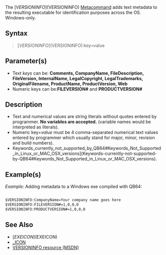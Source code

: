 The [$VERSIONINFO]($VERSIONINFO) [Metacommand](Metacommand) adds text metadata to the resulting executable for identification purposes across the OS. Windows-only.

## Syntax

>  [$VERSIONINFO]($VERSIONINFO):key=value

## Parameter(s)

* Text *keys* can be: **Comments, CompanyName, FileDescription, FileVersion, InternalName, LegalCopyright, LegalTrademarks, OriginalFilename, ProductName, ProductVersion, Web**
* Numeric keys can be:**FILEVERSION#** and **PRODUCTVERSION#** 

## Description

* Text and numerical values are string literals without quotes entered by programmer. **No variables are accepted.** (variable names would be interpreted as literals).
* Numeric key=*value* must be 4 comma-separated numerical text values entered by programmer which usually stand for major, minor, revision and build numbers).
* Keywords_currently_not_supported_by_QB64#Keywords_Not_Supported_in_Linux_or_MAC_OSX_versions](Keywords-currently-not-supported-by-QB64#Keywords_Not_Supported_in_Linux_or_MAC_OSX_versions).

## Example(s)

*Example:* Adding metadata to a Windows exe compiled with QB64:

```vb

$VERSIONINFO:CompanyName=Your company name goes here
$VERSIONINFO:FILEVERSION#=1,0,0,0
$VERSIONINFO:PRODUCTVERSION#=1,0,0,0

``` 

## See Also

* [$EXEICON]($EXEICON) 
* [_ICON](_ICON)
* [VERSIONINFO resource (MSDN)](https://msdn.microsoft.com/library/windows/desktop/aa381058(v=vs.85).aspx)
